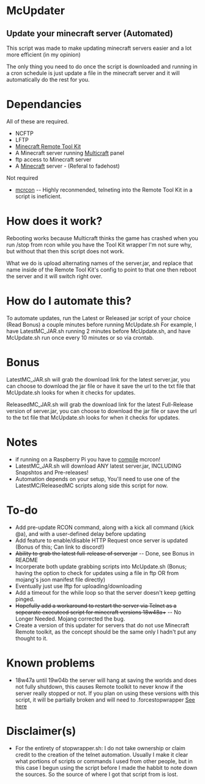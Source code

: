 # McUpdater
## Update your minecraft server (Automated)

This script was made to make updating minecraft servers easier and a lot more efficient (in my opinion)

The only thing you need to do once the script is downloaded and running in a cron schedule is just update a file in the minecraft server
and it will automatically do the rest for you.

# Dependancies
All of these are required.
* NCFTP
* LFTP
* [Minecraft Remote Tool Kit](https://bukkit.org/threads/remotetoolkit-restarts-crash-detection-auto-saves-remote-console.674/)
* A Minecraft server running [Multicraft](https://multicraft.org) panel
* ftp access to Minecraft server
* A [Minecraft](http://my.fadehost.com/aff.php?aff=642) server - (Referal to fadehost)

Not required
* [mcrcon](https://bukkit.org/threads/admin-rcon-mcrcon-remote-connection-client-for-minecraft-servers.70910/) -- Highly reconmended, telneting into the Remote Tool Kit in a script is ineficient.

# How does it work?
Rebooting works because Multicraft thinks the game has crashed when you run /stop from rcon while you have the Tool Kit wrapper
I'm not sure why, but without that then this script does not work.

What we do is upload alternating names of the server.jar, and replace that name inside of the Remote Tool Kit's config to point to that one
then reboot the server and it will switch right over.

# How do I automate this?
To automate updates, run the Latest or Released jar script of your choice (Read Bonus) a couple minutes before running McUpdate.sh
For example, I have LatestMC_JAR.sh running 2 minutes before McUpdate.sh, and have McUpdate.sh run once every 10 minutes or so via crontab.


# Bonus
LatestMC_JAR.sh will grab the download link for the latest server.jar, you can choose to download the jar file
or have it save the url to the txt file that McUpdate.sh looks for when it checks for updates.

ReleasedMC_JAR.sh will grab the download link for the latest Full-Release version of server.jar,
you can choose to download the jar file or save the url to the txt file that McUpdate.sh looks for when it checks for updates.

# Notes
* if running on a Raspberry Pi you have to [compile](https://github.com/Tiiffi/mcrcon) mcrcon!
* LatestMC_JAR.sh will download ANY latest server.jar, INCLUDING Snapshtos and Pre-releases!
* Automation depends on your setup, You'll need to use one of the LatestMC/ReleasedMC scripts along side this script for now.

# To-do
* Add pre-update RCON command, along with a kick all command (/kick @a), and with a user-defined delay before updating
* Add feature to enable/disable HTTP Request once server is updated (Bonus of this; Can link to discord!)
* ~~Ability to grab the latest full-release of server.jar~~ -- Done, see Bonus in README
* Incorperate both update grabbing scripts into McUpdate.sh (Bonus; having the option to check for updates using a file in ftp OR from mojang's json manifest file directly)
* Eventually just use lftp for uploading/downloading
* Add a timeout for the while loop so that the server doesn't keep getting pinged.
* ~~Hopefully add a workaround to restart the server via Telnet as a sepearate executeed script for minecraft versions 18w48a+~~ -- No Longer Needed. Mojang corrected the bug.
* Create a version of this updater for servers that do not use Minecraft Remote toolkit, as the concept should be the same only I hadn't put any thought to it.

# Known problems
* 18w47a until 19w04b the server will hang at saving the worlds and does not fully shutdown, this causes Remote toolkit to never know if the server really stopped or not. If you plan on using these versions with this script, it will be partially broken and will need to .forcestopwrapper
	[See here](https://bugs.mojang.com/browse/MC-139758)

# Disclaimer(s)
* For the entirety of stopwrapper.sh: I do not take ownership or claim credit to the creation of the telnet automation.
	Usually I make it clear what portions of scripts or commands I used from other people, but in this case I begun using the script before
	I made the habbit to note down the sources. So the source of where I got that script from is lost.
